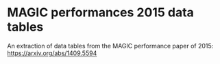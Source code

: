 # MAGIC performances 2015 data tables

An extraction of data tables from the MAGIC performance paper of 2015: https://arxiv.org/abs/1409.5594



